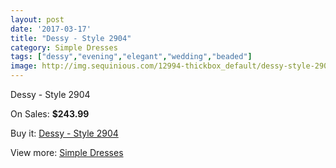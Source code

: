```yaml
---
layout: post
date: '2017-03-17'
title: "Dessy - Style 2904"
category: Simple Dresses
tags: ["dessy","evening","elegant","wedding","beaded"]
image: http://img.sequinious.com/12994-thickbox_default/dessy-style-2904.jpg
---
```

Dessy - Style 2904

On Sales: **$243.99**
<a href="https://www.sequinious.com/simple-dresses/6108-dessy-style-2904.html"><amp-img layout="responsive" width="600" height="600" src="//img.sequinious.com/12994-thickbox_default/dessy-style-2904.jpg" alt="Dessy - Style 2904 0" /></a>

Buy it: [Dessy - Style 2904](https://www.sequinious.com/simple-dresses/6108-dessy-style-2904.html "Dessy - Style 2904")

View more: [Simple Dresses](https://www.sequinious.com/5-simple-dresses "Simple Dresses")